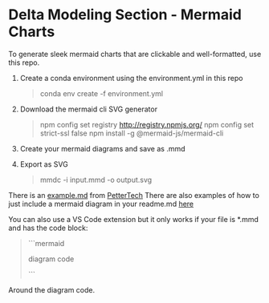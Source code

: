 # Delta Modeling Section - Mermaid Charts

To generate sleek mermaid charts that are clickable and well-formatted, use this repo.

1. Create a conda environment using the environment.yml in this repo
    > conda env create -f environment.yml

2. Download the mermaid cli SVG generator

    > npm config set registry http://registry.npmjs.org/
    > npm config set strict-ssl false
    > npm install -g @mermaid-js/mermaid-cli

3. Create your mermaid diagrams and save as .mmd

4. Export as SVG

    > mmdc -i input.mmd -o output.svg

There is an [example.md](diagrams/example.md) from [PetterTech](https://github.com/PetterTech/DemoStuff/blob/main/Mermaid/mermaid.md)
There are also examples of how to just include a mermaid diagram in your readme.md [here](https://gist.github.com/ChristopherA/bffddfdf7b1502215e44cec9fb766dfd)

You can also use a VS Code extension but it only works if your file is *.mmd and has the code block:

> \`\`\`mermaid
> 
> diagram code
> 
> \`\`\`

Around the diagram code.